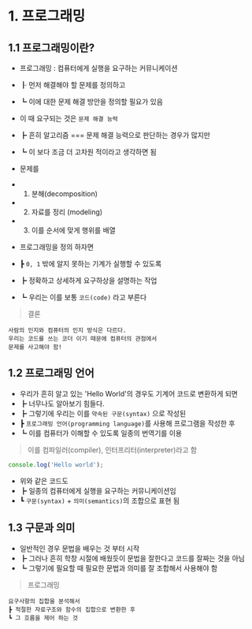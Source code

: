 # 1. 프로그래밍

## 1.1 프로그래밍이란?

- 프로그래밍 : 컴퓨터에게 실행을 요구하는 커뮤니케이션
- ┠ 먼저 해결해야 할 문제를 정의하고
- ┗ 이에 대한 문제 해결 방안을 정의할 필요가 있음

- 이 때 요구되는 것은 `문제 해결 능력`
- ┣ 흔히 알고리즘 === 문제 해결 능력으로 판단하는 경우가 많지만
- ┗ 이 보다 조금 더 고차원 적이라고 생각하면 됨

- 문제를
- 1. 분해(decomposition)
- 2. 자료를 정리 (modeling)
- 3. 이를 순서에 맞게 행위를 배열

- 프로그래밍을 정의 하자면
- ┣ `0, 1` 밖에 알지 못하는 기계가 실행할 수 있도록
- ┣ 정확하고 상세하게 요구하상을 설명하는 작업
- ┗ 우리는 이를 보통 `코드(code)` 라고 부른다

> 결론

    사람의 인지와 컴퓨터의 인지 방식은 다르다.
    우리는 코드를 쓰는 코더 이기 때문에 컴퓨터의 관점에서
    문제를 사고해야 함!

## 1.2 프로그래밍 언어

- 우리가 흔히 알고 있는 'Hello World'의 경우도 기계어 코드로 변환하게 되면
- ┣ 너무나도 알아보기 힘들다.
- ┣ 그렇기에 우리는 이를 `약속된 구문(syntax)` 으로 작성된
- ┣ `프로그래밍 언어(programming language)`를 사용해 프로그램을 작성한 후
- ┗ 이를 컴퓨터가 이해할 수 있도록 일종의 번역기를 이용

> 이를 컴파일러(compiler), 인터프리터(interpreter)라고 함

```js
console.log('Hello world');
```

- 위와 같은 코드도
- ┣ 일종의 컴퓨터에게 실행을 요구하는 커뮤니케이션임
- ┗ `구문(syntax)` + `의미(semantics)`의 조합으로 표현 됨

## 1.3 구문과 의미

- 일반적인 경우 문법을 배우는 것 부터 시작
- ┣ 그러나 흔히 학창 시절에 배웠듯이 문법을 잘한다고 코드를 잘짜는 것을 아님
- ┗ 그렇기에 필요할 때 필요한 문법과 의미를 잘 조합해서 사용해야 함

> 프로그래밍

    요구사항의 집합을 분석해서
    ┣ 적절한 자료구조와 함수의 집합으로 변환한 후
    ┗ 그 흐름을 제어 하는 것
